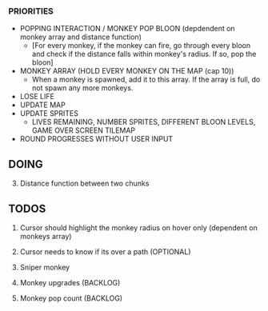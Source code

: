 ### PRIORITIES
- POPPING INTERACTION / MONKEY POP BLOON (depdendent on monkey array and distance function) 
    - [For every monkey, if the monkey can fire, go through every bloon and check if the distance falls within monkey's radius. If so, pop the bloon]
- MONKEY ARRAY (HOLD EVERY MONKEY ON THE MAP (cap 10))
    - When a monkey is spawned, add it to this array. If the array is full, do not spawn any more monkeys.
- LOSE LIFE
- UPDATE MAP
- UPDATE SPRITES 
    - LIVES REMAINING, NUMBER SPRITES, DIFFERENT BLOON LEVELS, GAME OVER SCREEN TILEMAP
- ROUND PROGRESSES WITHOUT USER INPUT

## DOING
3. Distance function between two chunks

## TODOS
1. Cursor should highlight the monkey radius on hover only (dependent on monkeys array)
2. Cursor needs to know if its over a path (OPTIONAL)
7. Sniper monkey

5. Monkey upgrades (BACKLOG)
6. Monkey pop count (BACKLOG)
